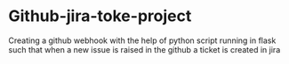 # Github-jira-toke-project
Creating a github webhook with the help of python script running in flask such that when a new issue is raised in the github a ticket is created in jira
